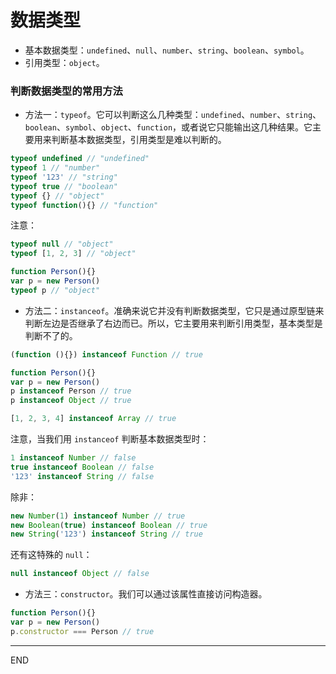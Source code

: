 # 数据类型

- 基本数据类型：`undefined`、`null`、`number`、`string`、`boolean`、`symbol`。
- 引用类型：`object`。

### 判断数据类型的常用方法
- 方法一：`typeof`。它可以判断这么几种类型：`undefined`、`number`、`string`、`boolean`、`symbol`、`object`、`function`，或者说它只能输出这几种结果。它主要用来判断基本数据类型，引用类型是难以判断的。
```js
typeof undefined // "undefined"
typeof 1 // "number"
typeof '123' // "string"
typeof true // "boolean"
typeof {} // "object"
typeof function(){} // "function"
```
注意：
```js
typeof null // "object"
typeof [1, 2, 3] // "object"

function Person(){}
var p = new Person()
typeof p // "object"
```
- 方法二：`instanceof`。准确来说它并没有判断数据类型，它只是通过原型链来判断左边是否继承了右边而已。所以，它主要用来判断引用类型，基本类型是判断不了的。
```js
(function (){}) instanceof Function // true

function Person(){}
var p = new Person()
p instanceof Person // true
p instanceof Object // true

[1, 2, 3, 4] instanceof Array // true
```
注意，当我们用 `instanceof` 判断基本数据类型时：
```js
1 instanceof Number // false
true instanceof Boolean // false
'123' instanceof String // false
```
除非：
```js
new Number(1) instanceof Number // true
new Boolean(true) instanceof Boolean // true
new String('123') instanceof String // true
```
还有这特殊的 `null`：
```js
null instanceof Object // false
```

- 方法三：`constructor`。我们可以通过该属性直接访问构造器。
```js
function Person(){}
var p = new Person()
p.constructor === Person // true
```

***

END


